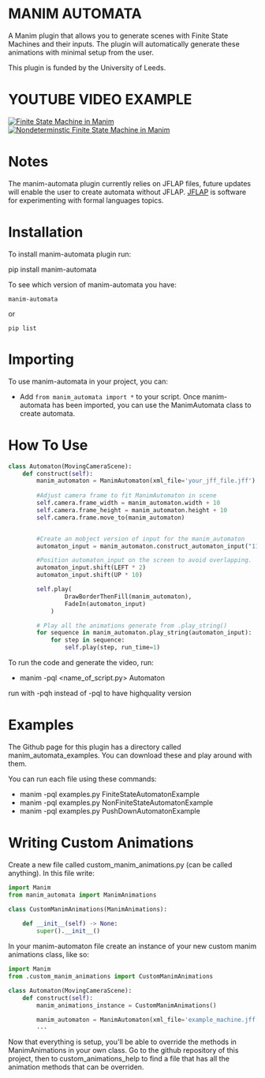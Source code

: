 MANIM AUTOMATA
==============
A Manim plugin that allows you to generate scenes with Finite State Machines and their inputs. The plugin will automatically generate these animations with minimal setup from the user.

This plugin is funded by the University of Leeds.

YOUTUBE VIDEO EXAMPLE
=====================
[![Finite State Machine in Manim](https://img.youtube.com/vi/beKkjIGdeQc/0.jpg)](https://youtu.be/beKkjIGdeQc)
[![Nondeterminstic Finite State Machine in Manim](https://img.youtube.com/vi/woaldsYmsHM/0.jpg)](https://youtu.be/woaldsYmsHM)

Notes
=====
The manim-automata plugin currently relies on JFLAP files, future updates will enable the user to create automata without JFLAP.
[JFLAP](https://www.jflap.org) is software for experimenting with formal languages topics.

Installation
============
To install manim-automata plugin run:

   pip install manim-automata

To see which version of manim-automata you have:

    manim-automata

or

    pip list


Importing
=========
To use manim-automata in your project, you can:

* Add ``from manim_automata import *`` to your script.
Once manim-automata has been imported, you can use the ManimAutomata class to create automata.


How To Use
==========
```python
class Automaton(MovingCameraScene):
    def construct(self):
        manim_automaton = ManimAutomaton(xml_file='your_jff_file.jff')
        
        #Adjust camera frame to fit ManimAutomaton in scene
        self.camera.frame_width = manim_automaton.width + 10
        self.camera.frame_height = manim_automaton.height + 10
        self.camera.frame.move_to(manim_automaton) 


        #Create an mobject version of input for the manim_automaton
        automaton_input = manim_automaton.construct_automaton_input("110011")

        #Position automaton_input on the screen to avoid overlapping.
        automaton_input.shift(LEFT * 2)
        automaton_input.shift(UP * 10)

        self.play(
                DrawBorderThenFill(manim_automaton),
                FadeIn(automaton_input)
            )

        # Play all the animations generate from .play_string()
        for sequence in manim_automaton.play_string(automaton_input):
            for step in sequence:
                self.play(step, run_time=1)
```
To run the code and generate the video, run:

* manim -pql <name_of_script.py> Automaton

run with -pqh instead of -pql to have highquality version


Examples
========
The Github page for this plugin has a directory called manim_automata_examples. You can download these and play around with them.

You can run each file using these commands:

* manim -pql examples.py FiniteStateAutomatonExample
* manim -pql examples.py NonFiniteStateAutomatonExample
* manim -pql examples.py PushDownAutomatonExample


Writing Custom Animations
=========================
Create a new file called custom_manim_animations.py (can be called anything).
In this file write:
```python
import Manim
from manim_automata import ManimAnimations

class CustomManimAnimations(ManimAnimations):
    
    def __init__(self) -> None:
        super().__init__()

```

In your manim-automaton file create an instance of your new custom manim animations class, like so:

```python
import Manim
from .custom_manim_animations import CustomManimAnimations

class Automaton(MovingCameraScene):
    def construct(self):
        manim_animations_instance = CustomManimAnimations()

        manim_automaton = ManimAutomaton(xml_file='example_machine.jff', manim_animations=manim_animations_instance)
        ...
```

Now that everything is setup, you'll be able to override the methods in ManimAnimations in your own class.
Go to the github repository of this project, then to custom_animations_help to find a file that has all the animation methods that can be overriden.